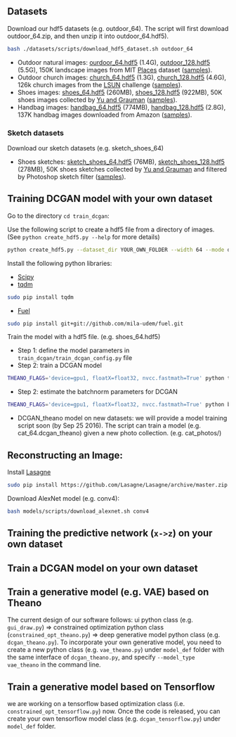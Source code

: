 ## Datasets

Download our hdf5 datasets (e.g. outdoor_64). The script will first download outdoor_64.zip, and then unzip it into outdoor_64.hdf5).
``` bash
bash ./datasets/scripts/download_hdf5_dataset.sh outdoor_64
```
* Outdoor natural images: [ourdoor_64.hdf5](https://people.eecs.berkeley.edu/~junyanz/projects/gvm/datasets//outdoor_64.zip) (1.4G), [outdoor_128.hdf5](https://people.eecs.berkeley.edu/~junyanz/projects/gvm/datasets//outdoor_128.zip) (5.5G), 150K landscape images from MIT [Places](http://places.csail.mit.edu/) dataset ([samples](https://people.eecs.berkeley.edu/~junyanz/projects/gvm/samples/outdoor_64_real.png)).
* Outdoor church images: [church_64.hdf5](https://people.eecs.berkeley.edu/~junyanz/projects/gvm/models/theano_dcgan/church_64.zip) (1.3G), [church_128.hdf5](https://people.eecs.berkeley.edu/~junyanz/projects/gvm/models/theano_dcgan/church_128.zip) (4.6G), 126k church images from the [LSUN](http://lsun.cs.princeton.edu/2016/) challenge ([samples](https://people.eecs.berkeley.edu/~junyanz/projects/gvm/samples/church_64_real.png)).
* Shoes images: [shoes_64.hdf5](https://people.eecs.berkeley.edu/~junyanz/projects/gvm/models/theano_dcgan/shoes_64.zip) (260MB), [shoes_128.hdf5](https://people.eecs.berkeley.edu/~junyanz/projects/gvm/models/theano_dcgan/shoes_128.zip) (922MB), 50K shoes images collected by [Yu and Grauman](http://vision.cs.utexas.edu/projects/finegrained/utzap50k/) ([samples](https://people.eecs.berkeley.edu/~junyanz/projects/gvm/samples/shoes_64_real.png)).
* Handbag images:  [handbag_64.hdf5](https://people.eecs.berkeley.edu/~junyanz/projects/gvm/models/theano_dcgan/handbag_64.zip) (774MB), [handbag_128.hdf5](https://people.eecs.berkeley.edu/~junyanz/projects/gvm/models/theano_dcgan/handbag_128.zip) (2.8G), 137K handbag images downloaded from Amazon ([samples](https://people.eecs.berkeley.edu/~junyanz/projects/gvm/samples/handbag_64_real.png)).

### Sketch datasets
Download our sketch datasets (e.g. sketch_shoes_64)
* Shoes sketches: [sketch_shoes_64.hdf5](https://people.eecs.berkeley.edu/~junyanz/projects/gvm/models/theano_dcgan/sketch_shoes_64.zip) (76MB), [sketch_shoes_128.hdf5](https://people.eecs.berkeley.edu/~junyanz/projects/gvm/models/theano_dcgan/sketch_shoes_128.zip) (278MB), 50K shoes sketches collected by [Yu and Grauman](http://vision.cs.utexas.edu/projects/finegrained/utzap50k/) and filtered by Photoshop sketch filter ([samples](https://people.eecs.berkeley.edu/~junyanz/projects/gvm/samples/sketch_shoes_64_real.png)).


## Training DCGAN model with your own dataset
Go to the directory `cd train_dcgan`:

Use the following script to create a hdf5 file from a directory of images. (See `python create_hdf5.py --help` for more details)
```bash
python create_hdf5.py --dataset_dir YOUR_OWN_FOLDER --width 64 --mode dir --channel 3 --hdf5_file images.hdf5
```

Install the following python libraries:
* [Scipy](http://www.scipy.org/install.html)
* [tqdm](https://github.com/noamraph/tqdm)  
```bash
sudo pip install tqdm
```
* [Fuel](https://fuel.readthedocs.io/en/latest/)
```bash
sudo pip install git+git://github.com/mila-udem/fuel.git
```

Train the model with a hdf5 file. (e.g. shoes_64.hdf5)
* Step 1: define the model parameters in `train_dcgan/train_dcgan_config.py` file
* Step 2: train a DCGAN  model
```bash
THEANO_FLAGS='device=gpu1, floatX=float32, nvcc.fastmath=True' python train_dcgan.py --class_name shoes_64
```
* Step 2: estimate the batchnorm parameters for DCGAN
```bash
THEANO_FLAGS='device=gpu1, floatX=float32, nvcc.fastmath=True' python batchnorm_dcgan.py --class_name shoes_64
```
* DCGAN_theano model on new datasets: we will provide a model training script soon (by Sep 25 2016). The script can train a model (e.g. cat_64.dcgan_theano) given a new photo collection. (e.g. cat_photos/)


## Reconstructing an Image:
Install [Lasagne](https://github.com/Lasagne/Lasagne)
```bash
sudo pip install https://github.com/Lasagne/Lasagne/archive/master.zip
```
Download AlexNet model (e.g. conv4):
```bash
bash models/scripts/download_alexnet.sh conv4
```


## Training the predictive network (`x->z`) on your own dataset


## Train a DCGAN model on your own dataset

## Train a generative model (e.g. VAE) based on Theano
The current design of our software follows: ui python class (e.g. `gui_draw.py`) => constrained optimization python class (`constrained_opt_theano.py`) => deep generative model python class (e.g. `dcgan_theano.py`). To incorporate your own generative model, you need to create a new python class (e.g. `vae_theano.py`) under `model_def` folder with the same interface of `dcgan_theano.py`, and specify `--model_type vae_theano` in the command line.

## Train a generative model based on Tensorflow
we are working on a tensorflow based optimization class (i.e. `constrained_opt_tensorflow.py`) now. Once the code is released, you can create your own tensorflow model class (e.g. `dcgan_tensorflow.py`) under `model_def` folder.
